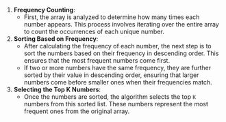 1. **Frequency Counting**:
   - First, the array is analyzed to determine how many times each number appears. This process involves iterating over the entire array to count the occurrences of each unique number.
2. **Sorting Based on Frequency**:
   - After calculating the frequency of each number, the next step is to sort the numbers based on their frequency in descending order. This ensures that the most frequent numbers come first.
   - If two or more numbers have the same frequency, they are further sorted by their value in descending order, ensuring that larger numbers come before smaller ones when their frequencies match.
3. **Selecting the Top K Numbers**:
   - Once the numbers are sorted, the algorithm selects the top `K` numbers from this sorted list. These numbers represent the most frequent ones from the original array.